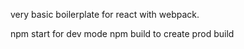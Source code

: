 very basic boilerplate for react with webpack.

npm start for dev mode
npm build to create prod build